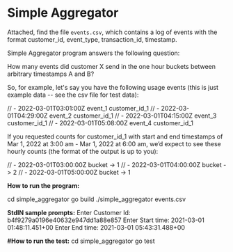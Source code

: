# Simple Aggregator

Attached, find the file `events.csv`, which contains a log of events with the
format customer\_id, event\_type, transaction\_id, timestamp.

Simple Aggregator program answers the following question:

How many events did customer X send in the one hour buckets between arbitrary timestamps A and B?

So, for example, let's say you have the following usage events (this is just example data -- see the csv file for test data):

// - 2022-03-01T03:01:00Z event_1 customer_id_1
// - 2022-03-01T04:29:00Z event_2 customer_id_1
// - 2022-03-01T04:15:00Z event_3 customer_id_1
// - 2022-03-01T05:08:00Z event_4 customer_id_1

If you requested counts for customer_id_1 with start and end timestamps of Mar 1, 2022 at 3:00 am - Mar 1, 2022 at 6:00 am, we’d expect to see these hourly counts (the format of the output is up to you):

// - 2022-03-01T03:00:00Z bucket -> 1
// - 2022-03-01T04:00:00Z bucket -> 2
// - 2022-03-01T05:00:00Z bucket -> 1


**How to run the program:**

cd simple_aggregator
go build
./simple_aggregator events.csv

**StdIN sample prompts:**
Enter Customer Id: b4f9279a0196e40632e947dd1a88e857
Enter Start time: 2021-03-01 01:48:11.451+00
Enter End time: 2021-03-01 05:43:31.488+00

**#How to run the test:**
cd simple_aggregator
go test
